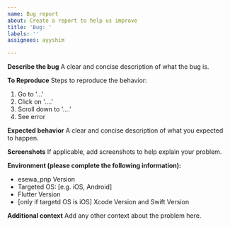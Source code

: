```yaml
---
name: Bug report
about: Create a report to help us improve
title: 'Bug: '
labels: ''
assignees: ayyshim

---
```


**Describe the bug**
A clear and concise description of what the bug is.

**To Reproduce**
Steps to reproduce the behavior:
1. Go to '...'
2. Click on '....'
3. Scroll down to '....'
4. See error

**Expected behavior**
A clear and concise description of what you expected to happen.

**Screenshots**
If applicable, add screenshots to help explain your problem.

**Environment (please complete the following information):**
 - esewa_pnp Version
 - Targeted OS: [e.g. iOS, Android]
 - Flutter Version
 - [only if targetd OS is iOS] Xcode Version and Swift Version 

**Additional context**
Add any other context about the problem here.
